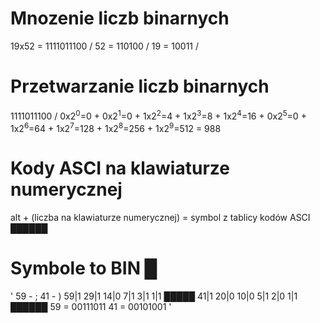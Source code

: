 # Mnozenie liczb binarnych
19x52 = 1111011100 /
52 = 110100 /
19 = 10011 /
# Przetwarzanie liczb binarnych
1111011100 /
0x2<sup>0</sup>=0 +
0x2<sup>1</sup>=0 +
1x2<sup>2</sup>=4 +
1x2<sup>3</sup>=8 +
1x2<sup>4</sup>=16 +
0x2<sup>5</sup>=0 +
1x2<sup>6</sup>=64 +
1x2<sup>7</sup>=128 +
1x2<sup>8</sup>=256 +
1x2<sup>9</sup>=512 = 988
# Kody ASCI na klawiaturze numerycznej
alt + (liczba na klawiaturze numerycznej) = symbol z tablicy kodów ASCI
██████
# Symbole to BIN █
'
59 - ;
41 - )
59|1
29|1
14|0
7|1
3|1
1|1
█████
41|1
20|0
10|0
5|1
2|0
1|1
██████
59 = 00111011
41 = 00101001
'

